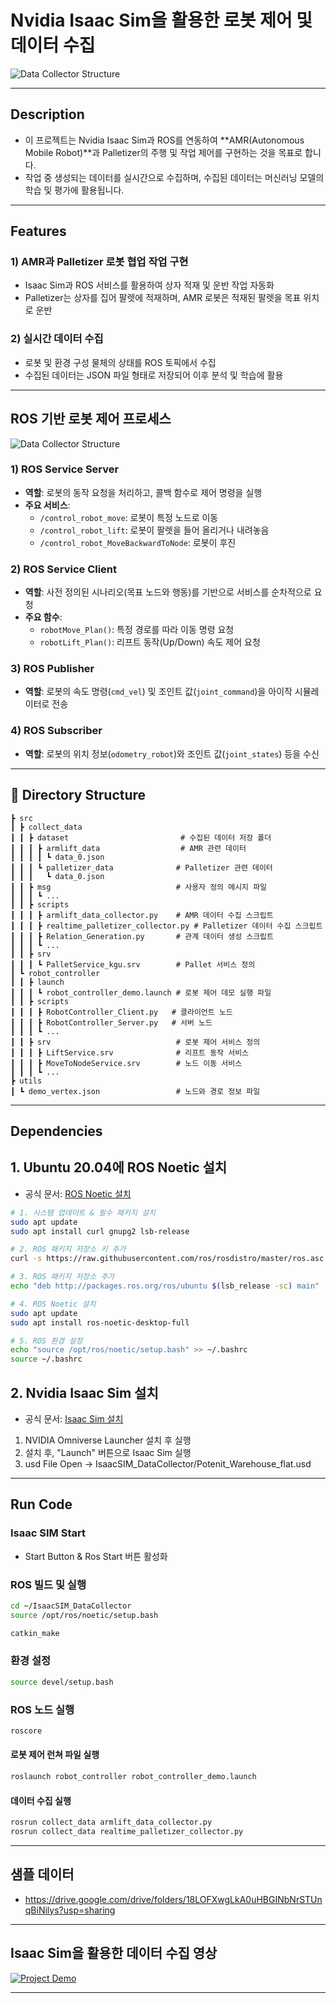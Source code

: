 # Nvidia Isaac Sim을 활용한 로봇 제어 및 데이터 수집

![Data Collector Structure](assets/DataCollector.png)

---

## Description
- 이 프로젝트는 Nvidia Isaac Sim과 ROS를 연동하여 **AMR(Autonomous Mobile Robot)**과 Palletizer의 주행 및 작업 제어를 구현하는 것을 목표로 합니다.
- 작업 중 생성되는 데이터를 실시간으로 수집하며, 수집된 데이터는 머신러닝 모델의 학습 및 평가에 활용됩니다.

---

## Features

### 1) AMR과 Palletizer 로봇 협업 작업 구현
- Isaac Sim과 ROS 서비스를 활용하여 상자 적재 및 운반 작업 자동화
- Palletizer는 상자를 집어 팔렛에 적재하며, AMR 로봇은 적재된 팔렛을 목표 위치로 운반

### 2) 실시간 데이터 수집
- 로봇 및 환경 구성 물체의 상태를 ROS 토픽에서 수집
- 수집된 데이터는 JSON 파일 형태로 저장되어 이후 분석 및 학습에 활용

---

## ROS 기반 로봇 제어 프로세스

![Data Collector Structure](assets/Process.png)

### 1) ROS Service Server
- **역할**: 로봇의 동작 요청을 처리하고, 콜백 함수로 제어 명령을 실행
- **주요 서비스**:
  - `/control_robot_move`: 로봇이 특정 노드로 이동
  - `/control_robot_lift`: 로봇이 팔렛을 들어 올리거나 내려놓음
  - `/control_robot_MoveBackwardToNode`: 로봇이 후진

### 2) ROS Service Client
- **역할**: 사전 정의된 시나리오(목표 노드와 행동)를 기반으로 서비스를 순차적으로 요청
- **주요 함수**:
  - `robotMove_Plan()`: 특정 경로를 따라 이동 명령 요청
  - `robotLift_Plan()`: 리프트 동작(Up/Down) 속도 제어 요청

### 3) ROS Publisher
- **역할**: 로봇의 속도 명령(`cmd_vel`) 및 조인트 값(`joint_command`)을 아이작 시뮬레이터로 전송

### 4) ROS Subscriber
- **역할**: 로봇의 위치 정보(`odometry_robot`)와 조인트 값(`joint_states`) 등을 수신

---

## 📂 Directory Structure


    ┣ src
    ┃ ┣ collect_data                       
    ┃ ┃ ┣ dataset                         # 수집된 데이터 저장 폴더
    ┃ ┃ ┃ ┣ armlift_data                  # AMR 관련 데이터
    ┃ ┃ ┃ ┃ ┗ data_0.json                 
    ┃ ┃ ┃ ┗ palletizer_data              # Palletizer 관련 데이터
    ┃ ┃ ┃   ┗ data_0.json                 
    ┃ ┃ ┣ msg                            # 사용자 정의 메시지 파일
    ┃ ┃ ┃ ┗ ...                           
    ┃ ┃ ┣ scripts                         
    ┃ ┃ ┃ ┣ armlift_data_collector.py    # AMR 데이터 수집 스크립트
    ┃ ┃ ┃ ┣ realtime_palletizer_collector.py # Palletizer 데이터 수집 스크립트
    ┃ ┃ ┃ ┣ Relation_Generation.py       # 관계 데이터 생성 스크립트
    ┃ ┃ ┃ ┗ ...                           
    ┃ ┃ ┣ srv                             
    ┃ ┃ ┃ ┗ PalletService_kgu.srv        # Pallet 서비스 정의                   
    ┃ ┗ robot_controller                  
    ┃ ┃ ┣ launch                         
    ┃ ┃ ┃ ┗ robot_controller_demo.launch # 로봇 제어 데모 실행 파일
    ┃ ┃ ┣ scripts                         
    ┃ ┃ ┃ ┣ RobotController_Client.py   # 클라이언트 노드
    ┃ ┃ ┃ ┣ RobotController_Server.py   # 서버 노드
    ┃ ┃ ┃ ┗ ...                          
    ┃ ┃ ┣ srv                            # 로봇 제어 서비스 정의
    ┃ ┃ ┃ ┣ LiftService.srv              # 리프트 동작 서비스
    ┃ ┃ ┃ ┣ MoveToNodeService.srv        # 노드 이동 서비스
    ┃ ┃ ┃ ┗ ...                          
    ┣ utils                               
    ┃ ┗ demo_vertex.json                 # 노드와 경로 정보 파일


---

## Dependencies

## **1. Ubuntu 20.04에 ROS Noetic 설치**

- 공식 문서: [ROS Noetic 설치](https://wiki.ros.org/noetic/Installation/Ubuntu)

```bash
# 1. 시스템 업데이트 & 필수 패키지 설치
sudo apt update
sudo apt install curl gnupg2 lsb-release

# 2. ROS 패키지 저장소 키 추가
curl -s https://raw.githubusercontent.com/ros/rosdistro/master/ros.asc | sudo apt-key add -

# 3. ROS 패키지 저장소 추가
echo "deb http://packages.ros.org/ros/ubuntu $(lsb_release -sc) main" | sudo tee /etc/apt/sources.list.d/ros-latest.list

# 4. ROS Noetic 설치
sudo apt update
sudo apt install ros-noetic-desktop-full

# 5. ROS 환경 설정
echo "source /opt/ros/noetic/setup.bash" >> ~/.bashrc
source ~/.bashrc
```

## **2. Nvidia Isaac Sim 설치**

- 공식 문서: [Isaac Sim 설치](https://docs.omniverse.nvidia.com/isaacsim/latest/index.html)

1. NVIDIA Omniverse Launcher 설치 후 실행
2. 설치 후, "Launch" 버튼으로 Isaac Sim 실행
3. usd File Open -> IsaacSIM_DataCollector/Potenit_Warehouse_flat.usd 
---

## Run Code

### Isaac SIM Start
- Start Button & Ros Start 버튼 활성화

### **ROS 빌드 및 실행**

```bash
cd ~/IsaacSIM_DataCollector
source /opt/ros/noetic/setup.bash
```
```bash
catkin_make
```

### **환경 설정**
```bash
source devel/setup.bash
```

### **ROS 노드 실행**
```bash
roscore
```
#### **로봇 제어 런쳐 파일 실행**
```bash
roslaunch robot_controller robot_controller_demo.launch
```

#### **데이터 수집 실행**
```bash
rosrun collect_data armlift_data_collector.py
rosrun collect_data realtime_palletizer_collector.py
```
---

## 샘플 데이터
- https://drive.google.com/drive/folders/18LOFXwgLkA0uHBGINbNrSTUnqBiNilys?usp=sharing

---

## Isaac Sim을 활용한 데이터 수집 영상

[![Project Demo](https://img.youtube.com/vi/jCcJfXtFD5w/0.jpg)](https://www.youtube.com/watch?v=jCcJfXtFD5w)

---